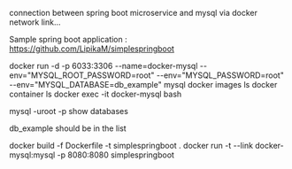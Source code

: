 connection between spring boot microservice and mysql via docker network link...

Sample spring boot application : https://github.com/LipikaM/simplespringboot

docker run -d -p 6033:3306 --name=docker-mysql --env="MYSQL_ROOT_PASSWORD=root" --env="MYSQL_PASSWORD=root" --env="MYSQL_DATABASE=db_example" mysql
docker images ls
docker container ls
docker exec -it docker-mysql bash

mysql -uroot -p
show databases

db_example should be in the list

docker build -f Dockerfile -t simplespringboot .
docker run -t --link docker-mysql:mysql -p 8080:8080 simplespringboot
